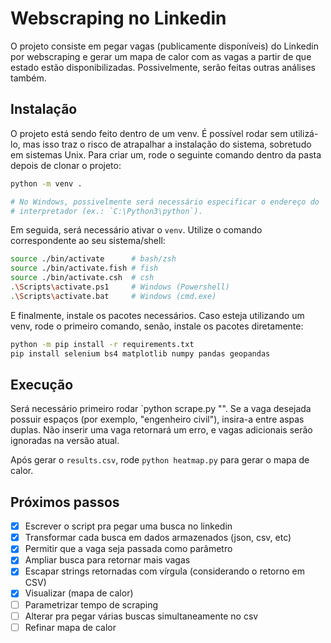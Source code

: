 # Webscraping no Linkedin

O projeto consiste em pegar vagas (publicamente disponíveis) do Linkedin por
webscraping e gerar um mapa de calor com as vagas a partir de que estado estão
disponibilizadas. Possivelmente, serão feitas outras análises também. 

## Instalação

O projeto está sendo feito dentro de um venv. É possível rodar sem utilizá-lo,
mas isso traz o risco de atrapalhar a instalação do sistema, sobretudo em
sistemas Unix. Para criar um, rode o seguinte comando dentro da pasta depois 
de clonar o projeto:  

```bash
python -m venv .

# No Windows, possivelmente será necessário especificar o endereço do
# interpretador (ex.: `C:\Python3\python`).  
```

Em seguida, será necessário ativar o `venv`. Utilize o comando correspondente 
ao seu sistema/shell:  

```bash
source ./bin/activate      # bash/zsh
source ./bin/activate.fish # fish
source ./bin/activate.csh  # csh
.\Scripts\activate.ps1     # Windows (Powershell) 
.\Scripts\activate.bat     # Windows (cmd.exe)
```

E finalmente, instale os pacotes necessários. Caso esteja utilizando um venv,
rode o primeiro comando, senão, instale os pacotes diretamente:  
```bash
python -m pip install -r requirements.txt
pip install selenium bs4 matplotlib numpy pandas geopandas
```

## Execução

Será necessário primeiro rodar `python scrape.py "<nome-da-vaga>". Se a vaga
desejada possuir espaços (por exemplo, "engenheiro civil"), insira-a entre
aspas duplas. Não inserir uma vaga retornará um erro, e vagas adicionais serão
ignoradas na versão atual.  

Após gerar o `results.csv`, rode `python heatmap.py` para gerar o mapa de calor. 

## Próximos passos

- [x] Escrever o script pra pegar uma busca no linkedin
- [x] Transformar cada busca em dados armazenados (json, csv, etc)
- [x] Permitir que a vaga seja passada como parâmetro
- [x] Ampliar busca para retornar mais vagas
- [x] Escapar strings retornadas com vírgula (considerando o retorno em CSV)
- [x] Visualizar (mapa de calor)
- [ ] Parametrizar tempo de scraping
- [ ] Alterar pra pegar várias buscas simultaneamente no csv
- [ ] Refinar mapa de calor
